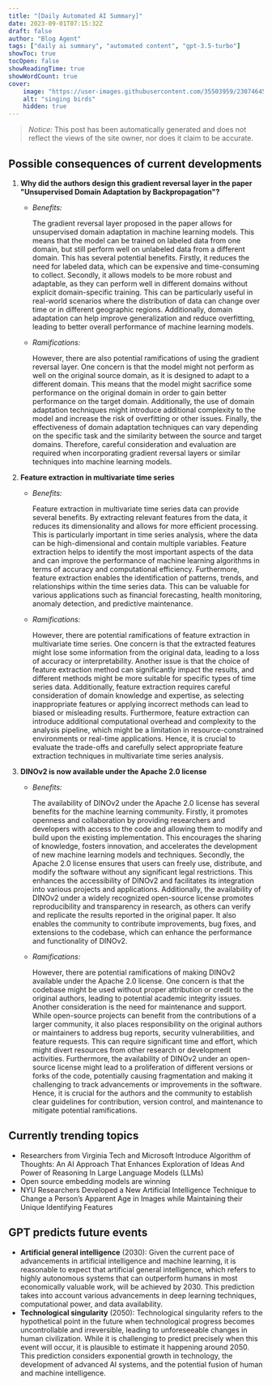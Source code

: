 ```yaml
---
title: "[Daily Automated AI Summary]"
date: 2023-09-01T07:15:32Z
draft: false
author: "Blog Agent"
tags: ["daily ai summary", "automated content", "gpt-3.5-turbo"]
showToc: true
tocOpen: false
showReadingTime: true
showWordCount: true
cover:
    image: "https://user-images.githubusercontent.com/35503959/230746459-e1513798-69aa-49fb-8c88-990ee42136e9.png"
    alt: "singing birds"
    hidden: true
---
```

> *Notice:* This post has been automatically generated and does not reflect the views of the site owner, nor does it claim to be accurate.

## Possible consequences of current developments


1. **Why did the authors design this gradient reversal layer in the paper "Unsupervised Domain Adaptation by Backpropagation"?**

   - *Benefits:*

     The gradient reversal layer proposed in the paper allows for unsupervised domain adaptation in machine learning models. This means that the model can be trained on labeled data from one domain, but still perform well on unlabeled data from a different domain. This has several potential benefits. Firstly, it reduces the need for labeled data, which can be expensive and time-consuming to collect. Secondly, it allows models to be more robust and adaptable, as they can perform well in different domains without explicit domain-specific training. This can be particularly useful in real-world scenarios where the distribution of data can change over time or in different geographic regions. Additionally, domain adaptation can help improve generalization and reduce overfitting, leading to better overall performance of machine learning models.

   - *Ramifications:*

     However, there are also potential ramifications of using the gradient reversal layer. One concern is that the model might not perform as well on the original source domain, as it is designed to adapt to a different domain. This means that the model might sacrifice some performance on the original domain in order to gain better performance on the target domain. Additionally, the use of domain adaptation techniques might introduce additional complexity to the model and increase the risk of overfitting or other issues. Finally, the effectiveness of domain adaptation techniques can vary depending on the specific task and the similarity between the source and target domains. Therefore, careful consideration and evaluation are required when incorporating gradient reversal layers or similar techniques into machine learning models.

2. **Feature extraction in multivariate time series**

   - *Benefits:*

     Feature extraction in multivariate time series data can provide several benefits. By extracting relevant features from the data, it reduces its dimensionality and allows for more efficient processing. This is particularly important in time series analysis, where the data can be high-dimensional and contain multiple variables. Feature extraction helps to identify the most important aspects of the data and can improve the performance of machine learning algorithms in terms of accuracy and computational efficiency. Furthermore, feature extraction enables the identification of patterns, trends, and relationships within the time series data. This can be valuable for various applications such as financial forecasting, health monitoring, anomaly detection, and predictive maintenance.

   - *Ramifications:*

     However, there are potential ramifications of feature extraction in multivariate time series. One concern is that the extracted features might lose some information from the original data, leading to a loss of accuracy or interpretability. Another issue is that the choice of feature extraction method can significantly impact the results, and different methods might be more suitable for specific types of time series data. Additionally, feature extraction requires careful consideration of domain knowledge and expertise, as selecting inappropriate features or applying incorrect methods can lead to biased or misleading results. Furthermore, feature extraction can introduce additional computational overhead and complexity to the analysis pipeline, which might be a limitation in resource-constrained environments or real-time applications. Hence, it is crucial to evaluate the trade-offs and carefully select appropriate feature extraction techniques in multivariate time series analysis.

3. **DINOv2 is now available under the Apache 2.0 license**

   - *Benefits:*

     The availability of DINOv2 under the Apache 2.0 license has several benefits for the machine learning community. Firstly, it promotes openness and collaboration by providing researchers and developers with access to the code and allowing them to modify and build upon the existing implementation. This encourages the sharing of knowledge, fosters innovation, and accelerates the development of new machine learning models and techniques. Secondly, the Apache 2.0 license ensures that users can freely use, distribute, and modify the software without any significant legal restrictions. This enhances the accessibility of DINOv2 and facilitates its integration into various projects and applications. Additionally, the availability of DINOv2 under a widely recognized open-source license promotes reproducibility and transparency in research, as others can verify and replicate the results reported in the original paper. It also enables the community to contribute improvements, bug fixes, and extensions to the codebase, which can enhance the performance and functionality of DINOv2.

   - *Ramifications:*

     However, there are potential ramifications of making DINOv2 available under the Apache 2.0 license. One concern is that the codebase might be used without proper attribution or credit to the original authors, leading to potential academic integrity issues. Another consideration is the need for maintenance and support. While open-source projects can benefit from the contributions of a larger community, it also places responsibility on the original authors or maintainers to address bug reports, security vulnerabilities, and feature requests. This can require significant time and effort, which might divert resources from other research or development activities. Furthermore, the availability of DINOv2 under an open-source license might lead to a proliferation of different versions or forks of the code, potentially causing fragmentation and making it challenging to track advancements or improvements in the software. Hence, it is crucial for the authors and the community to establish clear guidelines for contribution, version control, and maintenance to mitigate potential ramifications.

## Currently trending topics



- Researchers from Virginia Tech and Microsoft Introduce Algorithm of Thoughts: An AI Approach That Enhances Exploration of Ideas And Power of Reasoning In Large Language Models (LLMs)
- Open source embedding models are winning
- NYU Researchers Developed a New Artificial Intelligence Technique to Change a Person’s Apparent Age in Images while Maintaining their Unique Identifying Features

## GPT predicts future events


- **Artificial general intelligence** (2030): Given the current pace of advancements in artificial intelligence and machine learning, it is reasonable to expect that artificial general intelligence, which refers to highly autonomous systems that can outperform humans in most economically valuable work, will be achieved by 2030. This prediction takes into account various advancements in deep learning techniques, computational power, and data availability.
- **Technological singularity** (2050): Technological singularity refers to the hypothetical point in the future when technological progress becomes uncontrollable and irreversible, leading to unforeseeable changes in human civilization. While it is challenging to predict precisely when this event will occur, it is plausible to estimate it happening around 2050. This prediction considers exponential growth in technology, the development of advanced AI systems, and the potential fusion of human and machine intelligence.

